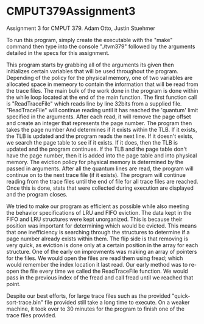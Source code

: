 # CMPUT379Assignment3
Assignment 3 for CMPUT 379.
Adam Otto, Justin Stuehmer

To run this program, simply create the executable with the "make" command then type into the console "./tvm379" followed by the arguments detailed
in the specs for this assignment.

This program starts by grabbing all of the arguments its given then initializes certain variables that will be used throughout the program.
Depending of the policy for the physical memory, one of two variables are allocated space in memeory to contain the information that will be read from the trace files.
The main bulk of the work done in the program is done within the while loop located at the end of the main function.
The first function call is "ReadTraceFile" which reads line by line 32bits from a supplied file.
"ReadTraceFile" will continue reading until it has reached the 'quantum' limit specified in the arguments.
After each read, it will remove the page offset and create an integer that represents the page number.
The program then takes the page number And determines if it exists within the TLB.
If it exists, the TLB is updated and the program reads the next line.
If it doesn't exists, we search the page table to see if it exists.
If it does, then the TLB is updated and the program continues.
If the TLB and the page table don't have the page number, then it is added into the page table and into physical memory.  The eviction policy for physical memory is determined by the passed in arguments.
After all the quantum lines are read, the program will continue on to the next trace file (if it exists).
The program will continue reading from the trace files until the end of file for all trace files are reached.  Once this is done, stats that were collected during execution are displayed and the program closes.

We tried to make our program as efficient as possible while also meeting the behavior specifications of LRU and FIFO eviction.
The data kept in the FIFO and LRU structures were kept unorganized.  This is because their position was important for determining which would be evicted.
This means that one inefficiency is searching through the structures to determine if a page number already exists within them.
The flip side is that removing is very quick, as eviction is done only at a certain position in the array for each structure.
One of the early on improvments was making an array of pointers for the files.  We would open the files are read them using fread; which would remember the index location it last read.
Our early method was to re-open the file every time we called the ReadTraceFile function.
We would pass in the previous index of the fread and call fread until we reached that point.

Despite our best efforts, for large trace files such as the provided "quick-sort-trace.bin" file provided still take a long time to execute.
On a weaker machine, it took over to 30 minutes for the program to finish one of the trace files provided.
